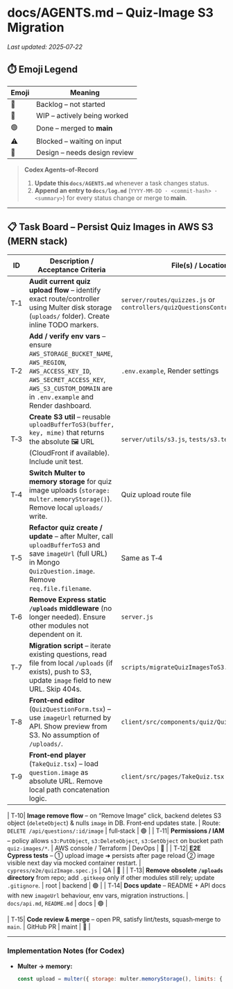 # docs/AGENTS.md – Quiz‑Image S3 Migration  
_Last updated: 2025‑07‑22_

## ⏱️ Emoji Legend

| Emoji | Meaning                              |
| ----- | ------------------------------------ |
| 🔴    | Backlog – not started                |
| 🔷    | WIP – actively being worked          |
| 🟢    | Done – merged to **main**            |
| ⚠️    | Blocked – waiting on input           |
| 📐    | Design – needs design review         |

> **Codex Agents‑of‑Record**  
>
> 1. **Update this `docs/AGENTS.md`** whenever a task changes status.  
> 2. **Append an entry to `docs/log.md`** (`YYYY‑MM‑DD · <commit‑hash> · <summary>`) for every status change or merge to **main**.  

---

## 📋 Task Board – Persist Quiz Images in AWS S3 (MERN stack)

| ID  | Description / Acceptance Criteria                                                                                                   | File(s) / Location(s)                                   | Owner | Status |
| --- | ------------------------------------------------------------------------------------------------------------------------------------ | -------------------------------------------------------- | ----- | ------ |
| T‑1 | **Audit current quiz upload flow** – identify exact route/controller using Multer disk storage (`uploads/` folder). Create inline TODO markers. | `server/routes/quizzes.js` or `controllers/quizQuestionsController.js` | backend | 🟢 |
| T‑2 | **Add / verify env vars** – ensure `AWS_STORAGE_BUCKET_NAME`, `AWS_REGION`, `AWS_ACCESS_KEY_ID`, `AWS_SECRET_ACCESS_KEY`, `AWS_S3_CUSTOM_DOMAIN` are in `.env.example` and Render dashboard. | `.env.example`, Render settings                         | DevOps | 🟢 |
| T‑3 | **Create S3 util** – reusable `uploadBufferToS3(buffer, key, mime)` that returns the absolute 🖼️ URL (CloudFront if available). Include unit test. | `server/utils/s3.js`, `tests/s3.test.js`                | backend | 🟢 |
| T‑4 | **Switch Multer to memory storage** for quiz image uploads (`storage: multer.memoryStorage()`). Remove local `uploads/` write.       | Quiz upload route file                                   | backend | 🟢 |
| T‑5 | **Refactor quiz create / update** – after Multer, call `uploadBufferToS3` and save `imageUrl` (full URL) in Mongo `QuizQuestion.image`. Remove `req.file.filename`. | Same as T‑4                                             | backend | 🟢 |
| T‑6 | **Remove Express static `/uploads` middleware** (no longer needed). Ensure other modules not dependent on it.                        | `server.js`                                             | backend | 🟢 |
| T‑7 | **Migration script** – iterate existing questions, read file from local `/uploads` (if exists), push to S3, update `image` field to new URL. Skip 404s. | `scripts/migrateQuizImagesToS3.js`                      | backend | 🟢 |
| T‑8 | **Front‑end editor** (`QuizQuestionForm.tsx`) – use `imageUrl` returned by API. Show preview from S3. No assumption of `/uploads/`.  | `client/src/components/quiz/QuizQuestionForm.tsx`       | frontend | 🟢 |
| T‑9 | **Front‑end player** (`TakeQuiz.tsx`) – load `question.image` as absolute URL. Remove local path concatenation logic.                 | `client/src/pages/TakeQuiz.tsx`                         | frontend | 🟢 |

| T‑10| **Image remove flow** – on “Remove Image” click, backend deletes S3 object (`deleteObject`) & nulls `image` in DB. Front‑end updates state. | Route: `DELETE /api/questions/:id/image`                | full‑stack | 🟢 |
| T‑11| **Permissions / IAM** – policy allows `s3:PutObject`, `s3:DeleteObject`, `s3:GetObject` on bucket path `quiz‑images/*`.               | AWS console / Terraform                                 | DevOps | 🔴 |
| T‑12| **E2E Cypress tests** – ① upload image ➜ persists after page reload ② image visible next day via mocked container restart.            | `cypress/e2e/quizImage.spec.js`                         | QA    | 🔴 |
| T‑13| **Remove obsolete `/uploads` directory** from repo; add `.gitkeep` only if other modules still rely; update `.gitignore`.             | root                                                    | backend | 🟢 |
| T‑14| **Docs update** – README + API docs with new `imageUrl` behaviour, env vars, migration instructions.                                 | `docs/api.md`, `README.md`                              | docs  | 🟢 |

| T‑15| **Code review & merge** – open PR, satisfy lint/tests, squash‑merge to `main`.                                                       | GitHub PR                                               | maint | 🔴 |

---

### Implementation Notes (for Codex)

- **Multer → memory:**  

  ```js
  const upload = multer({ storage: multer.memoryStorage(), limits: { fileSize: 5 * 1024 * 1024 }});
